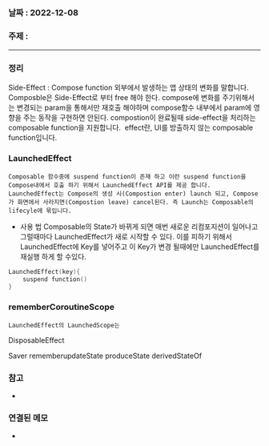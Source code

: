 ### 날짜 : 2022-12-08
### 주제 :
----
### 정리
Side-Effect : Compose function 외부에서 발생하는 앱 상태의 변화를 말합니다.
	Composble은 Side-Effect로 부터 free 해야 한다. compose에 변화를 주기위해서는 변경되는 param을 통해서만 재호출 해야하며 compose함수 내부에서 param에 영향을 주는 동작을 구현하면 안된다.
	compostion이 완료될때 side-effect을 처리하는 composable function을 지원합니다.
	 effect란, UI를 방출하지 않는 composable function입니다.

### LaunchedEffect
	Composable 함수중에 suspend function이 존재 하고 이런 suspend function을Compose내에서 호출 하기 위해서 LaunchedEffect API를 제공 합니다. 
	LaunchedEffect는 Compose의 생성 시(Compostion enter) launch 되고, Compose가 화면에서 사라지면(Compostion leave) cancel된다. 즉 Launch는 Composable의 lifecyle에 묶입니다.
- 사용 법
Composable의 State가 바뀌게 되면 매번 새로운 리컴포지션이 일어나고 그럴때마다 LaunchedEffect가 새로 시작할 수 있다. 이를 피하기 위해서 LaunchedEffect에 Key를 넣어주고 이 Key가 변경 될때에만 LaunchedEffect를 재실행 하게 할 수있다.
```Kotlin
LaunchedEffect(key){
	suspend function()
}
```

### rememberCoroutineScope
	LaunchedEffect의 LaunchedScope는 

DisposableEffect

Saver
rememberupdateState
produceState
derivedStateOf
### 참고
- 

### 연결된 메모
- 
